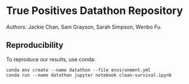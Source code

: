 # True Positives Datathon Repository

_Authors:_ Jackie Chan, Sam Grayson, Sarah Simpson, Wenbo Fu.

## Reproducibility

To reproduce our results, use conda:

```
conda env create --name datathon --file environment.yml
conda run --name datathon jupyter notebook clean-survival.ipynb
```
